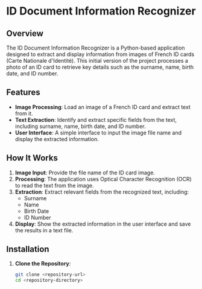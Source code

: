 # ID Document Information Recognizer

## Overview

The ID Document Information Recognizer is a Python-based application designed to extract and display information from images of French ID cards (Carte Nationale d'Identité). This initial version of the project processes a photo of an ID card to retrieve key details such as the surname, name, birth date, and ID number.

## Features

- **Image Processing**: Load an image of a French ID card and extract text from it.
- **Text Extraction**: Identify and extract specific fields from the text, including surname, name, birth date, and ID number.
- **User Interface**: A simple interface to input the image file name and display the extracted information.

## How It Works

1. **Image Input**: Provide the file name of the ID card image.
2. **Processing**: The application uses Optical Character Recognition (OCR) to read the text from the image.
3. **Extraction**: Extract relevant fields from the recognized text, including:
   - Surname
   - Name
   - Birth Date
   - ID Number
4. **Display**: Show the extracted information in the user interface and save the results in a text file.

## Installation

1. **Clone the Repository**:
   ```sh
   git clone <repository-url>
   cd <repository-directory>
